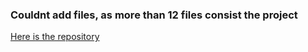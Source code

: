 ### <p>Couldnt add files, as more than 12 files consist the project</p>

<a href="https://github.com/Ankur-Datta-4/DBMS-Mini_project">Here is the repository</a>
